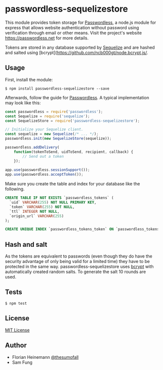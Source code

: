 # passwordless-sequelizestore
This module provides token storage for [Passwordless](https://github.com/florianheinemann/passwordless),
a node.js module for express that allows website authentication without password using verification through
email or other means. Visit the project's website https://passwordless.net for more details.

Tokens are stored in any database supported by [Sequelize](http://docs.sequelizejs.com/)
and are hashed and salted using [bcrypt](https://github.com/ncb000gt/node.bcrypt.js/.

## Usage

First, install the module:

`$ npm install passwordless-sequelizestore --save`

Afterwards, follow the guide for [Passwordless](https://github.com/florianheinemann/passwordless).
A typical implementation may look like this:

```javascript
const passwordless = require('passwordless');
const Sequelize = require('sequelize');
const SequelizeStore = require('passwordless-sequelizestore');

// Initialize your Sequelize client. 
const sequelize = new Sequelize(/* ... */);
passwordless.init(new SequelizeStore(sequelize));

passwordless.addDelivery(
    function(tokenToSend, uidToSend, recipient, callback) {
        // Send out a token
    });
    
app.use(passwordless.sessionSupport());
app.use(passwordless.acceptToken());
```

Make sure you create the table and index for your database like the following.

```sql
CREATE TABLE IF NOT EXISTS `passwordless_tokens` (
  `uid` VARCHAR(255) NOT NULL PRIMARY KEY,
  `token` VARCHAR(255) NOT NULL,
  `ttl` INTEGER NOT NULL,
  `origin_url` VARCHAR(255)
);

CREATE UNIQUE INDEX `passwordless_tokens_token` ON `passwordless_tokens` (`token`);
```

## Hash and salt
As the tokens are equivalent to passwords (even though they do have the security advantage of
only being valid for a limited time) they have to be protected in the same way.
passwordless-sequelizestore uses [bcrypt](https://github.com/ncb000gt/node.bcrypt.js/) with automatically
created random salts. To generate the salt 10 rounds are used.

## Tests

`$ npm test`

## License

[MIT License](http://opensource.org/licenses/MIT)

## Author
* Florian Heinemann [@thesumofall](http://twitter.com/thesumofall/)
* Sam Fung
